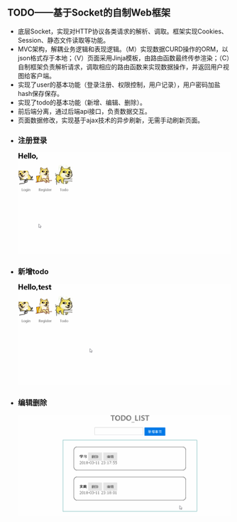 ## TODO——基于Socket的自制Web框架
* 底层Socket，实现对HTTP协议各类请求的解析、调取。框架实现Cookies、Session、静态文件读取等功能。
* MVC架构，解耦业务逻辑和表现逻辑。（M）实现数据CURD操作的ORM，以json格式存于本地；（V）页面采用Jinja模板，由路由函数最终传参渲染；（C）自制框架负责解析请求，调取相应的路由函数来实现数据操作，并返回用户视图给客户端。
* 实现了user的基本功能（登录注册、权限控制，用户记录），用户密码加盐hash保存保存。
* 实现了todo的基本功能（新增、编辑、删除）。
* 前后端分离，通过后端api接口，负责数据交互。
* 页面数据修改，实现基于ajax技术的异步刷新，无需手动刷新页面。


- ### 注册登录

    ![image](https://github.com/1azyday/todo/blob/master/README/%E7%99%BB%E5%BD%95%E6%B3%A8%E5%86%8C.gif)

- ### 新增todo

    ![image](https://github.com/1azyday/todo/blob/master/README/%E6%96%B0%E5%A2%9E.gif)

- ### 编辑删除

    ![image](https://github.com/1azyday/todo/blob/master/README/%E7%BC%96%E8%BE%91%E5%88%A0%E9%99%A4.gif)
